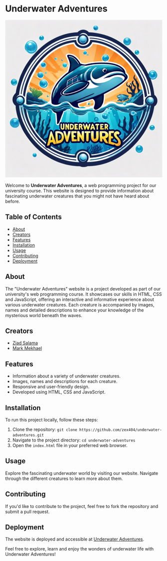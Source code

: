 # Underwater Adventures

![Underwater Adventures](https://raw.githubusercontent.com/ZEX404/underwater-adventures/main/assets/images/logo.png)

Welcome to **Underwater Adventures**, a web programming project for our university course. This website is designed to provide information about fascinating underwater creatures that you might not have heard about before.

## Table of Contents

- [About](#about)
- [Creators](#creators)
- [Features](#features)
- [Installation](#installation)
- [Usage](#usage)
- [Contributing](#contributing)
- [Deployment](#deployment)

## About

The "Underwater Adventures" website is a project developed as part of our university's web programming course. It showcases our skills in HTML, CSS and JavaScript, offering an interactive and informative experience about various underwater creatures. Each creature is accompanied by images, names and detailed descriptions to enhance your knowledge of the mysterious world beneath the waves.

## Creators

- [Ziad Salama](https://www.linkedin.com/in/ziadsalama)
- [Mark Mekhael](https://www.linkedin.com/in/mark-adly/)

## Features

- Information about a variety of underwater creatures.
- Images, names and descriptions for each creature.
- Responsive and user-friendly design.
- Developed using HTML, CSS and JavaScript.

## Installation

To run this project locally, follow these steps:

1. Clone the repository: `git clone https://github.com/zex404/underwater-adventures.git`
2. Navigate to the project directory: `cd underwater-adventures`
3. Open the `index.html` file in your preferred web browser.

## Usage

Explore the fascinating underwater world by visiting our website. Navigate through the different creatures to learn more about them.

## Contributing

If you'd like to contribute to the project, feel free to fork the repository and submit a pull request.

## Deployment

The website is deployed and accessible at [Underwater Adventures](https://zex404.github.io/underwater-adventures/).

Feel free to explore, learn and enjoy the wonders of underwater life with Underwater Adventures!
